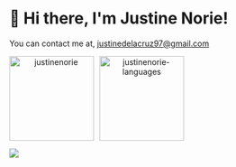 # 👋 Hi there, I'm Justine Norie!

You can contact me at, [justinedelacruz97@gmail.com](mailto:justinedelacruz97@gmail.com)


<div align="center" style="display: flex; flex-direction: row; align-items: center; gap: 10px;">
    <img src="https://github-readme-stats.vercel.app/api?username=justinenorie&show_icons=true&include_all_commits=true&theme=dark" 
         alt="justinenorie" style="height: 150px;"/>
    <img src="https://github-readme-stats.vercel.app/api/top-langs/?username=justinenorie&layout=compact&theme=dark" 
         alt="justinenorie-languages" style="height: 150px;"/>
</div>

![](https://komarev.com/ghpvc/?username=justinenorie&color=red)




<!-- TODO: Tech Stack -->

<!--
    Missing:
    - Short Description About Me.
    - Tech Stacks
    - Projects
    - Contact Information
 -->
